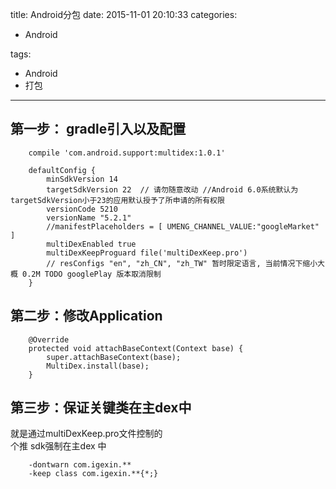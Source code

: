 title: Android分包
date: 2015-11-01 20:10:33
categories:
- Android
   
   
   
tags:   
- Android
- 打包
---

## 第一步：  gradle引入以及配置

        compile 'com.android.support:multidex:1.0.1'

        defaultConfig {
            minSdkVersion 14
            targetSdkVersion 22  // 请勿随意改动 //Android 6.0系统默认为targetSdkVersion小于23的应用默认授予了所申请的所有权限
            versionCode 5210
            versionName "5.2.1"
            //manifestPlaceholders = [ UMENG_CHANNEL_VALUE:"googleMarket" ]
            multiDexEnabled true
            multiDexKeepProguard file('multiDexKeep.pro')
            // resConfigs "en", "zh_CN", "zh_TW" 暂时限定语言, 当前情况下缩小大概 0.2M TODO googlePlay 版本取消限制
        }

## 第二步：修改Application  

        @Override
        protected void attachBaseContext(Context base) {
            super.attachBaseContext(base);
            MultiDex.install(base);
        }

## 第三步：保证关键类在主dex中 

 就是通过multiDexKeep.pro文件控制的  
 个推 sdk强制在主dex 中

        -dontwarn com.igexin.**
        -keep class com.igexin.**{*;}
